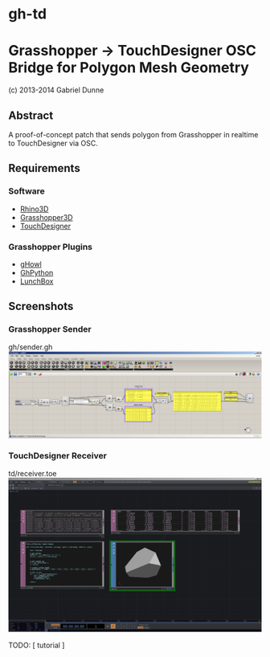 gh-td
====

# Grasshopper -> TouchDesigner OSC Bridge for Polygon Mesh Geometry

(c) 2013-2014 Gabriel Dunne


## Abstract

A proof-of-concept patch that sends polygon from Grasshopper in realtime to TouchDesigner via OSC.

## Requirements

### Software
- [Rhino3D](http://rhino3d.com)
- [Grasshopper3D](http://www.grasshopper3d.com/)
- [TouchDesigner](https://www.derivative.ca/)

### Grasshopper Plugins
- [gHowl](http://www.grasshopper3d.com/group/ghowl)
- [GhPython](http://www.food4rhino.com/project/ghpython)
- [LunchBox](http://www.food4rhino.com/project/lunchbox)

## Screenshots

### Grasshopper Sender
gh/sender.gh
![](https://github.com/quilime/gh-td/blob/master/screenshots/sender_gh.PNG?raw=true)

### TouchDesigner Receiver
td/receiver.toe
![](https://raw.githubusercontent.com/quilime/gh-td/master/screenshots/receive_01.PNG)


TODO: [ tutorial ]
